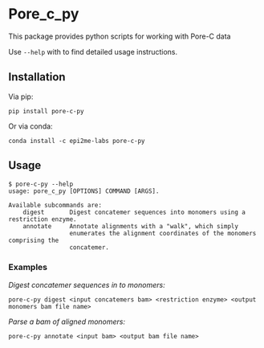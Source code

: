 # Pore_c_py
This package provides python scripts for working with Pore-C data

Use `--help` with to find detailed usage instructions.

## Installation

Via pip:
```
pip install pore-c-py
```
Or via conda:
```
conda install -c epi2me-labs pore-c-py
```

## Usage

```
$ pore-c-py --help
usage: pore_c_py [OPTIONS] COMMAND [ARGS].

Available subcommands are:
    digest       Digest concatemer sequences into monomers using a restriction enzyme.      
    annotate     Annotate alignments with a "walk", which simply
                 enumerates the alignment coordinates of the monomers comprising the
                 concatemer.
```

### Examples

*Digest concatemer sequences in to monomers:*
```
pore-c-py digest <input concatemers bam> <restriction enzyme> <output monomers bam file name>
```

*Parse a bam of aligned monomers:*
```
pore-c-py annotate <input bam> <output bam file name>
```

